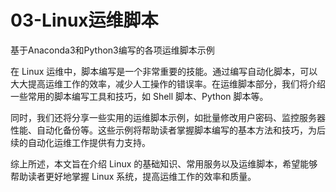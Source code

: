 # 03-Linux运维脚本

基于Anaconda3和Python3编写的各项运维脚本示例

在 Linux 运维中，脚本编写是一个非常重要的技能。通过编写自动化脚本，可以大大提高运维工作的效率，减少人工操作的错误率。在运维脚本部分，我们将介绍一些常用的脚本编写工具和技巧，如 Shell 脚本、Python 脚本等。

同时，我们还将分享一些实用的运维脚本示例，如批量修改用户密码、监控服务器性能、自动化备份等。这些示例将帮助读者掌握脚本编写的基本方法和技巧，为后续的自动化运维工作提供有力支持。

综上所述，本文旨在介绍 Linux 的基础知识、常用服务以及运维脚本，希望能够帮助读者更好地掌握 Linux 系统，提高运维工作的效率和质量。